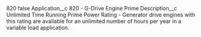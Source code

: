 <?xml version="1.0" encoding="UTF-8"?>
<CustomMetadata xmlns="http://soap.sforce.com/2006/04/metadata" xmlns:xsi="http://www.w3.org/2001/XMLSchema-instance" xmlns:xsd="http://www.w3.org/2001/XMLSchema">
    <label>820</label>
    <protected>false</protected>
    <values>
        <field>Application__c</field>
        <value xsi:type="xsd:string">820 - G-Drive Engine Prime</value>
    </values>
    <values>
        <field>Description__c</field>
        <value xsi:type="xsd:string">Unlimited Time Running Prime Power Rating - Generator drive engines with this rating are available for an unlimited number of hours per year in a variable load application.</value>
    </values>
</CustomMetadata>
